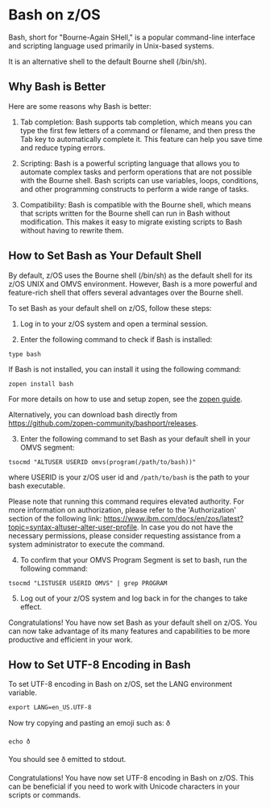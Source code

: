 # Bash on z/OS

Bash, short for "Bourne-Again SHell," is a popular command-line interface and scripting language used primarily in Unix-based systems.

It is an alternative shell to the default Bourne shell (/bin/sh).

## Why Bash is Better

Here are some reasons why Bash is better:

1. Tab completion: Bash supports tab completion, which means you can type the first few letters of a command or filename, and then press the Tab key to automatically complete it. This feature can help you save time and reduce typing errors.

2. Scripting: Bash is a powerful scripting language that allows you to automate complex tasks and perform operations that are not possible with the Bourne shell. Bash scripts can use variables, loops, conditions, and other programming constructs to perform a wide range of tasks.

3. Compatibility: Bash is compatible with the Bourne shell, which means that scripts written for the Bourne shell can run in Bash without modification. This makes it easy to migrate existing scripts to Bash without having to rewrite them.

## How to Set Bash as Your Default Shell

By default, z/OS uses the Bourne shell (/bin/sh) as the default shell for its z/OS UNIX and OMVS environment. However, Bash is a more powerful and feature-rich shell that offers several advantages over the Bourne shell.

To set Bash as your default shell on z/OS, follow these steps:

1. Log in to your z/OS system and open a terminal session.

2. Enter the following command to check if Bash is installed:

```
type bash
```

If Bash is not installed, you can install it using the following command:
```
zopen install bash
```
For more details on how to use and setup zopen, see the [zopen guide](/Guides/using).

Alternatively, you can download bash directly from https://github.com/zopen-community/bashport/releases.

3. Enter the following command to set Bash as your default shell in your OMVS segment:
```
tsocmd "ALTUSER USERID omvs(program(/path/to/bash))"
```
where USERID is your z/OS user id and `/path/to/bash` is the path to your bash executable.

Please note that running this command requires elevated authority. For more information on authorization, please refer to the 'Authorization' section of the following link: https://www.ibm.com/docs/en/zos/latest?topic=syntax-altuser-alter-user-profile. In case you do not have the necessary permissions, please consider requesting assistance from a system administrator to execute the command.

4. To confirm that your OMVS Program Segment is set to bash, run the following command:
```
tsocmd "LISTUSER USERID OMVS" | grep PROGRAM
```

5. Log out of your z/OS system and log back in for the changes to take effect.

Congratulations! You have now set Bash as your default shell on z/OS. You can now take advantage of its many features and capabilities to be more productive and efficient in your work.

## How to Set UTF-8 Encoding in Bash

To set UTF-8 encoding in Bash on z/OS, set the LANG environment variable.

```
export LANG=en_US.UTF-8
```

Now try copying and pasting an emoji such as: ð
```
echo ð
```

You should see ð emitted to stdout.

Congratulations! You have now set UTF-8 encoding in Bash on z/OS. This can be beneficial if you need to work with Unicode characters in your scripts or commands.
